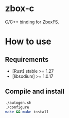 # zbox-c

C/C++ binding for [ZboxFS](https://github.com/zboxfs/zbox).

How to use
==========

## Requirements

- [Rust] stable >= 1.27
- [libsodium] >= 1.0.17

## Compile and install

```sh
./autogen.sh
./configure
make && make install
```
